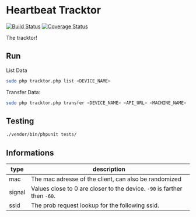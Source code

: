 # Heartbeat Tracktor

[![Build Status](https://travis-ci.org/indielab/tracktor.svg?branch=master)](https://travis-ci.org/indielab/tracktor)
[![Coverage Status](https://coveralls.io/repos/github/indielab/tracktor/badge.svg?branch=master)](https://coveralls.io/github/indielab/tracktor?branch=master)

The tracktor!

## Run

List Data

```sh
sudo php tracktor.php list <DEVICE_NAME>
```

Transfer Data:

```sh
sudo php tracktor.php transfer <DEVICE_NAME> <API_URL> <MACHINE_NAME>
```

## Testing

```sh
./vendor/bin/phpunit tests/
```

## Informations

|type|description
|----|-----------
|mac|The mac adresse of the client, can also be randomized
|signal|Values close to 0 are closer to the device. `-90` is farther then `-60`.
|ssid|The prob request lookup for the following ssid.